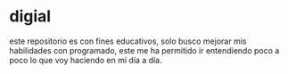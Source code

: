 # digial

este repositorio es con fines educativos, solo busco mejorar mis habilidades con programado, este me ha permitido ir entendiendo poco a poco lo que voy haciendo en mi día a día. 
